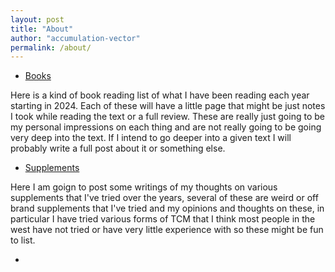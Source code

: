 ```yaml
---
layout: post
title: "About"
author: "accumulation-vector"
permalink: /about/
---
```



- [Books](https://accumulationvector.com/books/)

Here is a kind of book reading list of what I have been reading each year starting in 2024. Each of these will have a little page that might be just notes I took while reading the text or a full review. These are really just going to be my personal impressions on each thing and are not really going to be going very deep into the text. If I intend to go deeper into a given text I will probably write a full post about it or something else.


- [Supplements](https://accumulationvector.com/supplements/)

Here I am goign to post some writings of my thoughts on various supplements that I've tried over the years, several of these are weird or off brand supplements that I've tried and my opinions and thoughts on these, in particular I have tried various forms of TCM that I think most people in the west have not tried or have very little experience with so these might be fun to list.

- []()

